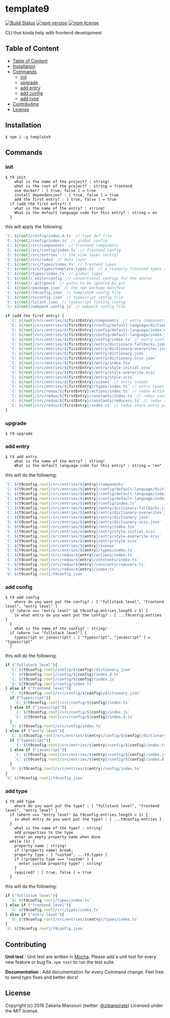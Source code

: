 # template9

[![Build Status](https://travis-ci.org/ZibanPirate/template9.svg?branch=master)](https://travis-ci.org/ZibanPirate/template9)
[![npm version](https://img.shields.io/npm/v/template9)](https://www.npmjs.com/package/template9)
[![npm license](https://img.shields.io/npm/l/template9)](https://www.npmjs.com/package/template9)

CLI that kinda help with frontend development

## Table of Content

- [Table of Content](#table-of-content)
- [Installation](#installation)
- [Commands](#commands)
  - [init](#init)
  - [upgrade](#upgrade)
  - [add entry](#add-entry)
  - [add config](#add-config)
  - [add type](#add-type)
- [Contributing](#contributing)
- [License](#license)

## Installation

```shell
$ npm i -g template9
```

## Commands

### init

```shell
$ t9 init
    what is the name of the project? : string!
    what is the root of the project? : string = frontend
    use docker? : [ true, false ] = true
    install dependencies? : [ true, false ] = true
    add the first entry? : [ true, false ] = true
  if (add the first entry?) {
    what is the name of the entry? : string!
    What is the default language code for this entry? : string = en
  }
```

this will apply the following:

```js
`C: ${root}/config/index.d.ts` // type def file
`C: ${root}/config/index.js` // global config
`C: ${root}/src/components` // frontend components
`C: ${root}/src/config/index.ts` // frontend config
`C: ${root}/src/entries` // the view layer (entry)
`C: ${root}/src/redux` // data layer
`C: ${root}/src/types/index.ts` // frontend types
`C: ${root}/src/types/template-types.ts` // a readonly frontend types related to template9
`C: ${root}/types/index.ts` // global types
`C: ${root}/.editorconfig` // conventional configs for the editor
`C: ${root}/.gitignore` // paths to be ignored by git
`C: ${root}/package.json` // the npm package manifest
`C: ${root}/t9config.json` // template9 config file
`C: ${root}/tsconfig.json` // typescript config file
`C: ${root}/tslint.json` // typescript linting config
`C: ${root}/webpack.config.js` // webpack config file

if (add the first entry) {
  `C: ${root}/src/entries/${firstEntry}/components` // entry components
  `C: ${root}/src/entries/${firstEntry}/config/default-language/dictionary.json` // dictionary file
  `C: ${root}/src/entries/${firstEntry}/config/default-language/index.d.ts` // type def file
  `C: ${root}/src/entries/${firstEntry}/config/default-language/index.js` // default language config for this entry
  `C: ${root}/src/entries/${firstEntry}/config/index.ts` // entry config index file
  `C: ${root}/src/entries/${firstEntry}/entry/dictionary-fallbacks.json`
  `C: ${root}/src/entries/${firstEntry}/entry/dictionary-overwrites.json`
  `C: ${root}/src/entries/${firstEntry}/entry/dictionary.json`
  `C: ${root}/src/entries/${firstEntry}/entry/dictionary.scss.json`
  `C: ${root}/src/entries/${firstEntry}/entry/index.tsx`
  `C: ${root}/src/entries/${firstEntry}/entry/style-initial.scss`
  `C: ${root}/src/entries/${firstEntry}/entry/style-overwrite.scss`
  `C: ${root}/src/entries/${firstEntry}/entry/style.scss`
  `C: ${root}/src/entries/${firstEntry}/scenes` // entry scenes
  `C: ${root}/src/entries/${firstEntry}/types/index.ts` // entry types
  `C: ${root}/src/redux/${firstEntry}/actions/index.ts` // redux actions
  `C: ${root}/src/redux/${firstEntry}/constants/index.ts` // redux constants
  `C: ${root}/src/redux/${firstEntry}/constants/reducers.ts` // redux reducers
  `C: ${root}/src/redux/${firstEntry}/index.ts` // redux store entry point
}
```

### upgrade

```shell
$ t9 upgrade
```

### add entry

```shell
$ t9 add entry
    what is the name of the entry? : string!
    What is the default language code for this entry? : string = "en"
```

this will do the following:

```js
`C: ${t9config.root}/src/entries/${entry}/components`
`C: ${t9config.root}/src/entries/${entry}/config/default-language/dictionary.json`
`C: ${t9config.root}/src/entries/${entry}/config/default-language/index.d.ts`
`C: ${t9config.root}/src/entries/${entry}/config/default-language/index.js`
`C: ${t9config.root}/src/entries/${entry}/config/index.ts`
`C: ${t9config.root}/src/entries/${entry}/entry/dictionary-fallbacks.json`
`C: ${t9config.root}/src/entries/${entry}/entry/dictionary-overwrites.json`
`C: ${t9config.root}/src/entries/${entry}/entry/dictionary.json`
`C: ${t9config.root}/src/entries/${entry}/entry/dictionary.scss.json`
`C: ${t9config.root}/src/entries/${entry}/entry/index.tsx`
`C: ${t9config.root}/src/entries/${entry}/entry/style-initial.scss`
`C: ${t9config.root}/src/entries/${entry}/entry/style-overwrite.scss`
`C: ${t9config.root}/src/entries/${entry}/entry/style.scss`
`C: ${t9config.root}/src/entries/${entry}/scenes`
`C: ${t9config.root}/src/entries/${entry}/types/index.ts`
`C: ${t9config.root}/src/redux/${entry}/actions/index.ts`
`C: ${t9config.root}/src/redux/${entry}/constants/index.ts`
`C: ${t9config.root}/src/redux/${entry}/constants/reducers.ts`
`C: ${t9config.root}/src/redux/${entry}/index.ts`
`U: ${t9config.root}/t9config.json`
```

### add config

```shell
$ t9 add config
    where do you want put the config? : [ "fullstack level", "frontend level", "entry level" ]
  if (where === "entry level" && t9config.entries.length > 1) {
    in what entry do you want put the config? : [ ...t9config.entries ]
  }
    what is the name of the config? : string!
  if (where !== "fullstack level") {
    typescript or javascript? : [ "typescript", "javascript" ] = "typescript"
  }
```

this will do the following:

```js
if ("fullstack level"){
  `C: ${t9config.root}/config/${config}/dictionary.json`
  `C: ${t9config.root}/config/${config}/index.d.ts`
  `C: ${t9config.root}/config/${config}/index.js`
  `U: ${t9config.root}/config/index.ts`
} else if ("frontend level"){
  `C: ${t9config.root}/src/config/${config}/dictionary.json`
  if ("typescript"){
    `C: ${t9config.root}/src/config/${config}/index.ts`
  } else if ("javascript"){
    `C: ${t9config.root}/src/config/${config}/index.js`
    `C: ${t9config.root}/src/config/${config}/index.d.ts`
  }
  `U: ${t9config.root}/src/config/index.ts`
} else if ("entry level"){
  `C: ${t9config.root}/src/entries/${entry}/config/${config}/dictionary.json`
  if ("typescript"){
    `C: ${t9config.root}/src/entries/${entry}/config/${config}/index.ts`
  } else if ("javascript"){
    `C: ${t9config.root}/src/entries/${entry}/config/${config}/index.js`
    `C: ${t9config.root}/src/entries/${entry}/config/${config}/index.d.ts`
  }
  `U: ${t9config.root}/src/entries/${entry}/config/index.ts`
}
`U: ${t9config.root}/t9config.json`
```

### add type

```shell
$ t9 add type
    where do you want put the type? : [ "fullstack level", "frontend level", "entry level" ]
  if (where === "entry level" && t9config.entries.length > 1) {
    in what entry do you want put the type? : [ ...t9config.entries ]
  }
    what is the name of the type? : string!
    add properties to the type
    enter an empty property name when done
  while (1) {
    property name : string!
    if (!property name) break;
    property type : [ "custom", ...t9.types ]
    if (!property type === "custom" ) {
      enter custom property type? : string!
    }
    required? : [ true, false ] = true
  }
```

this will do the following:

```js
if ("fullstack level"){
  `U: ${t9config.root}/types/index.ts`
} else if ("frontend level"){
  `U: ${t9config.root}/src/types/index.ts`
} else if ("entry level"){
  `U: ${t9config.root}/src/entries/${entry}/types/index.ts`
}
`U: ${t9config.root}/t9config.json`
```

<!-- ### add scene

- t9 add scene
    - in what entry?: [...entries]
    - in what scene? (blank for root): [scene name] || blank
    - name: [scene name]
    - url path: [url path for lazy component]
    - exact?: y/n
    - props: [
        - name: [property name]
        - type: [property type]
        - nullable: y/n
        - undefinable: y/n
        - initial value: [default value] || not set
    ]
    - add lazy-operation?: y/n
    if (yes) then:
    - name: [operation name]
    - repeatable: y/n
    - actions: [
        - function name (without parentheses): [function name]
    ]

### add component

- t9 add component
    - in what entry?: [...entries]
    - in what scene? (blank for root): [scene name or relative path] || blank
    - name: [component name]
    - stateless? (defaults to yes): y/n
    - props: [
        - name: [property name]
        - type: [property type]
        - nullable: y/n
        - undefinable: y/n
    ]

### add lazy-operation

- t9 add lazy-operation
    - in what entry?: [...entries]
    - for what scene? (blank for root): [scene name or relative path] || blank
    - name: [lazy-operation name]
    - repeatable: y/n
    - actions: [
        - function name (without parentheses): [function name]
    ]

### add action

- t9 add action
    - in what entry?: [...entries]
    - in what scene? (blank for root): [scene name or relative path] || blank
    - name (without parentheses): [action name]
    - params: [
        - name: [property name]
        - type: [property type]
        - required: y/n
    ]

### add reducer

- t9 add reducer
    - in what entry?: [...entries]
    - under what reducer?: list of reducers ,first item is 'root'
    - name: [reducer name] -->

## Contributing

**Unit test** :
Unit test are written in [Mocha](https://mochajs.org/). Please add a unit test for every new feature or bug fix. `npm test` to run the test suite.

**Documentation** :
Add documentation for every Command change. Feel free to send typo fixes and better docs!

## License

Copyright (c) 2019 Zakaria Mansouri (twitter: [@zibanpirate](https://twitter.com/zibanpirate))
Licensed under the MIT license.

